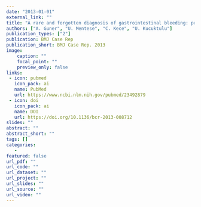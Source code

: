 ```yaml
---
date: "2013-01-01"
external_link: ""
title: "A rare and forgotten diagnosis of gastrointestinal bleeding: primary aortoduodenal fistula"
authors: ["A. Guner", "U. Mentese", "C. Kece", "U. Kucuktulu"]
publication_types: ["2"]
publication: BMJ Case Rep
publication_short: BMJ Case Rep. 2013
image:
    caption: ""
    focal_point: ""
    preview_only: false
links:
 - icon: pubmed
   icon_pack: ai
   name: PubMed
   url: https://www.ncbi.nlm.nih.gov/pubmed/23492879
 - icon: doi
   icon_pack: ai
   name: DOI
   url: https://doi.org/10.1136/bcr-2013-008712
slides: ""
abstract: ""
abstract_short: ""
tags: []
categories: 
   - 
featured: false
url_pdf: ""
url_code: ""
url_dataset: ""
url_project: ""
url_slides: ""
url_source: ""
url_video: ""
---
```

